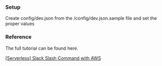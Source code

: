 ### Setup
Create config/dev.json from the /config/dev.json.sample file and set the proper values

### Reference
The full tutorial can be found here.

[[Serverless] Slack Slash Command with AWS](https://medium.com/appgambit/serverless-slack-slash-command-with-aws-5d7401dd696d)

